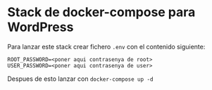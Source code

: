 # Stack de docker-compose para WordPress

Para lanzar este stack crear fichero `.env` con el contenido siguiente:

```
ROOT_PASSWORD=<poner aqui contrasenya de root>
USER_PASSWORD=<poner aqui contrasenya de user>
```

Despues de esto lanzar con `docker-compose up -d`
